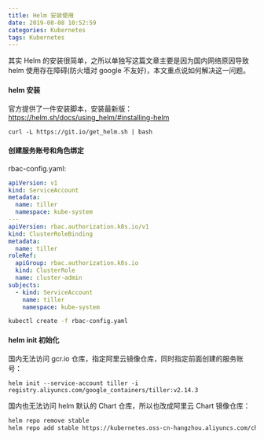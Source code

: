 ```yaml
---
title: Helm 安装使用
date: 2019-08-08 10:52:59
categories: Kubernetes
tags: Kubernetes
---
```


其实 Helm 的安装很简单，之所以单独写这篇文章主要是因为国内网络原因导致 helm 使用存在障碍(防火墙对 google 不友好)，本文重点说如何解决这一问题。
#### helm 安装
官方提供了一件安装脚本，安装最新版：https://helm.sh/docs/using_helm/#installing-helm
```
curl -L https://git.io/get_helm.sh | bash
```

#### 创建服务账号和角色绑定
rbac-config.yaml:
```yaml
apiVersion: v1
kind: ServiceAccount
metadata:
  name: tiller
  namespace: kube-system
---
apiVersion: rbac.authorization.k8s.io/v1
kind: ClusterRoleBinding
metadata:
  name: tiller
roleRef:
  apiGroup: rbac.authorization.k8s.io
  kind: ClusterRole
  name: cluster-admin
subjects:
  - kind: ServiceAccount
    name: tiller
    namespace: kube-system
```
```bash
kubectl create -f rbac-config.yaml
```

#### helm init 初始化
国内无法访问 gcr.io 仓库，指定阿里云镜像仓库，同时指定前面创建的服务账号：
```
helm init --service-account tiller -i registry.aliyuncs.com/google_containers/tiller:v2.14.3
```
国内也无法访问 helm 默认的 Chart 仓库，所以也改成阿里云 Chart 镜像仓库：
```bash
helm repo remove stable
helm repo add stable https://kubernetes.oss-cn-hangzhou.aliyuncs.com/charts
```
